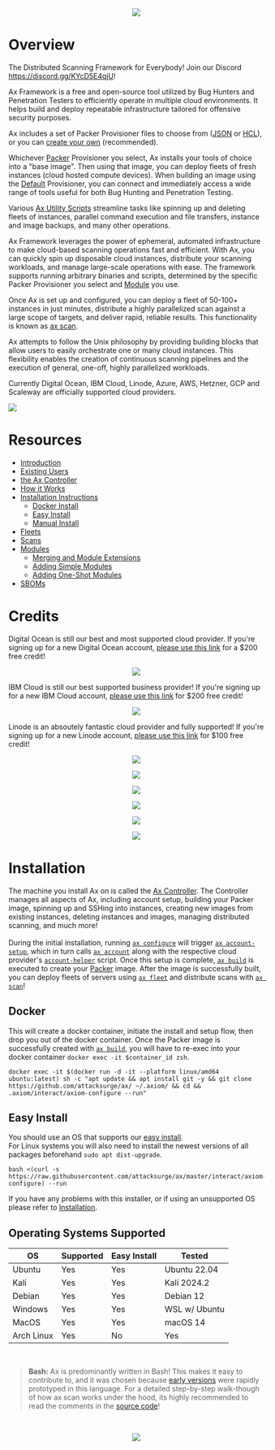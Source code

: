 <p align="center">
<a href="https://ax-framework.gitbook.io/wiki" target="_blank"> 
<img src="https://raw.githubusercontent.com/attacksurge/ax/master/screenshots/read-the-docs.png"/>
</a> 
</p>


# Overview
The Distributed Scanning Framework for Everybody! Join our Discord https://discord.gg/KYcD5E4qjU!

Ax Framework is a free and open-source tool utilized by Bug Hunters and Penetration Testers to efficiently operate in multiple cloud environments. It helps build and deploy repeatable infrastructure tailored for offensive security purposes.

Ax includes a set of Packer Provisioner files to choose from ([JSON](https://github.com/attacksurge/ax/tree/master/images/json/provisioners) or [HCL](https://github.com/attacksurge/ax/tree/master/images/pkr.hcl/provisioners)), or you can [create your own](https://ax-framework.gitbook.io/wiki/fundamentals/bring-your-own-provisioner) (recommended).

Whichever [Packer](https://www.packer.io/) Provisioner you select, Ax installs your tools of choice into a "base image". Then using that image, you can deploy fleets of fresh instances (cloud hosted compute devices). When building an image using the [Default](https://github.com/attacksurge/ax/blob/master/images/pkr.hcl/provisioners/default.pkr.hcl) Provisioner, you can connect and immediately access a wide range of tools useful for both Bug Hunting and Penetration Testing.

Various [Ax Utility Scripts](https://ax-framework.gitbook.io/wiki/fundamentals/ax-utility-scripts) streamline tasks like spinning up and deleting fleets of instances, parallel command execution and file transfers, instance and image backups, and many other operations.

Ax Framework leverages the power of ephemeral, automated infrastructure to make cloud-based scanning operations fast and efficient. With Ax, you can quickly spin up disposable cloud instances, distribute your scanning workloads, and manage large-scale operations with ease. The framework supports running arbitrary binaries and scripts, determined by the specific Packer Provisioner you select and [Module](https://ax-framework.gitbook.io/wiki/fundamentals/scans/modules) you use.

Once Ax is set up and configured, you can deploy a fleet of 50-100+ instances in just minutes, distribute a highly parallelized scan against a large scope of targets, and deliver rapid, reliable results. This functionality is known as [ax scan](https://ax-framework.gitbook.io/wiki/fundamentals/scans).

Ax attempts to follow the Unix philosophy by providing building blocks that allow users to easily orchestrate one or many cloud instances. This flexibility enables the creation of continuous scanning pipelines and the execution of general, one-off, highly parallelized workloads.

Currently Digital Ocean, IBM Cloud, Linode, Azure, AWS, Hetzner, GCP and Scaleway are officially supported cloud providers.

![](https://raw.githubusercontent.com/attacksurge/ax/refs/heads/master/screenshots/axiom-fleet.gif)

# Resources

-   [Introduction](https://ax-framework.gitbook.io/wiki#overview)
-   [Existing Users](https://ax-framework.gitbook.io/wiki/overview/existing-users)
-   [the Ax Controller](https://ax-framework.gitbook.io/wiki/overview/ax-controller)
-   [How it Works](https://ax-framework.gitbook.io/wiki/overview/how-it-works)
-   [Installation Instructions](https://ax-framework.gitbook.io/wiki/overview/installation-guide)
    -   [Docker Install](#docker)
    -   [Easy Install](#easy-install)
    -   [Manual Install](https://ax-framework.gitbook.io/wiki/overview/installation-guide#manual)
-   [Fleets](https://ax-framework.gitbook.io/wiki/fundamentals/fleets)
-   [Scans](https://ax-framework.gitbook.io/wiki/fundamentals/scans)
-   [Modules](https://ax-framework.gitbook.io/wiki/fundamentals/scans/modules)
      - [Merging and Module Extensions](https://ax-framework.gitbook.io/wiki/fundamentals/scans/modules/merging-and-module-extensions)
      - [Adding Simple Modules](https://ax-framework.gitbook.io/wiki/fundamentals/scans/modules/adding-simple-modules)
      - [Adding One-Shot Modules](https://ax-framework.gitbook.io/wiki/fundamentals/scans/modules/adding-one-shot-modules)
-   [SBOMs](https://ax-framework.gitbook.io/wiki/overview/ax-controller#sbom)
  
# Credits

Digital Ocean is still our best and most supported cloud provider. If you're signing up for a new Digital Ocean account, [please use this link](https://m.do.co/c/541daa5b4786) for a $200 free credit!
<p align="center">
<a href="https://m.do.co/c/541daa5b4786" target="_blank"> 
<img src="https://raw.githubusercontent.com/attacksurge/ax/master/screenshots/digitalocean.png"/>
</a> 
</p>

IBM Cloud is still our best supported business provider! If you're signing up for a new IBM Cloud account, [please use this link](https://cloud.ibm.com/docs/overview?topic=overview-tutorial-try-for-free) for $200 free credit!
<p align="center">
<a href="https://cloud.ibm.com/docs/overview?topic=overview-tutorial-try-for-free" target="_blank"> 
<img src="https://raw.githubusercontent.com/attacksurge/ax/master/screenshots/ibm_cloud.png"/>
</a> 
</p>

Linode is an absoutely fantastic cloud provider and fully supported! If you're signing up for a new Linode account, [please use this link](https://www.linode.com/lp/refer/?r=71f79f7e02534d6f673cbc8a17581064e12ac27d) for $100 free credit!
<p align="center">
<a href="https://www.linode.com/lp/refer/?r=71f79f7e02534d6f673cbc8a17581064e12ac27d" target="_blank"> 
<img src="https://raw.githubusercontent.com/attacksurge/ax/master/screenshots/linode.png"/>
</a> 
</p>

<p align="center">
<a href="https://azure.com" target="_blank"> 
<img src="https://raw.githubusercontent.com/attacksurge/ax/master/screenshots/azure.png"/>
</a> 
</p>

<p align="center">
<a href="https://aws.com" target="_blank"> 
<img src="https://raw.githubusercontent.com/attacksurge/ax/master/screenshots/aws.png"/>
</a> 
</p>

<p align="center">
<a href="https://console.hetzner.cloud" target="_blank">
<img src="https://raw.githubusercontent.com/attacksurge/ax/master/screenshots/hetzner.png"/>
</a>
</p>

<p align="center">
<a href="https://cloud.google.com/free/docs/free-cloud-features" target="_blank">
<img src="https://raw.githubusercontent.com/attacksurge/ax/master/screenshots/gcp.png"/>
</a>
</p>

<p align="center">
<a href="https://www.scaleway.com/en/scaleway-vs-digitalocean/" target="_blank">
<img src="https://raw.githubusercontent.com/attacksurge/ax/master/screenshots/scaleway.png"/>
</a>
</p>

# Installation
The machine you install Ax on is called the [Ax Controller](https://ax-framework.gitbook.io/wiki/overview/ax-controller). The Controller manages all aspects of Ax, including account setup, building your Packer image, spinning up and SSHing into instances, creating new images from existing instances, deleting instances and images, managing distributed scanning, and much more! <br> <br>
During the initial installation, running [`ax configure`](https://github.com/attacksurge/ax/blob/master/interact/axiom-configure) will trigger [`ax account-setup`](https://github.com/attacksurge/ax/blob/master/interact/axiom-account-setup), which in turn calls [`ax account`](https://github.com/attacksurge/ax/blob/master/interact/axiom-account) along with the respective cloud provider's [`account-helper`](https://github.com/attacksurge/ax/tree/master/interact/account-helpers) script. Once this setup is complete, [`ax build`](https://github.com/attacksurge/ax/blob/master/interact/axiom-build) is executed to create your [Packer](https://www.packer.io/) image. After the image is successfully built, you can deploy fleets of servers using [`ax fleet`](https://github.com/attacksurge/ax/blob/master/interact/axiom-fleet) and distribute scans with [`ax scan`](https://github.com/attacksurge/ax/blob/master/interact/axiom-scan)!


## Docker

This will create a docker container, initiate the install and setup flow, then drop you out of the docker container. Once the Packer image is successfully created with [`ax build`](https://github.com/attacksurge/ax/blob/master/interact/axiom-build), you will have to re-exec into your docker container `docker exec -it $container_id zsh`. 
```
docker exec -it $(docker run -d -it --platform linux/amd64 ubuntu:latest) sh -c "apt update && apt install git -y && git clone https://github.com/attacksurge/ax/ ~/.axiom/ && cd && .axiom/interact/axiom-configure --run"
```

## Easy Install

You should use an OS that supports our [easy install](https://ax-framework.gitbook.io/wiki/overview/installation-guide#operating-systems-supported). <br>
For Linux systems you will also need to install the newest versions of all packages beforehand `sudo apt dist-upgrade`. <br>
```
bash <(curl -s https://raw.githubusercontent.com/attacksurge/ax/master/interact/axiom-configure) --run
```

If you have any problems with this installer, or if using an unsupported OS please refer to [Installation](https://ax-framework.gitbook.io/wiki/overview/installation-guide#operating-systems-supported).


## Operating Systems Supported
| OS         | Supported | Easy Install  | Tested        | 
|------------|-----------|---------------|---------------|
| Ubuntu     |    Yes    | Yes           | Ubuntu 22.04  |
| Kali       |    Yes    | Yes           | Kali 2024.2   |
| Debian     |    Yes    | Yes           | Debian 12     |
| Windows    |    Yes    | Yes           | WSL w/ Ubuntu |
| MacOS      |    Yes    | Yes           | macOS 14      |
| Arch Linux |    Yes    | No            | Yes           |

<br>

> __Bash:__ Ax is predominantly written in Bash! This makes it easy to contribute to, and it was chosen because [early versions](https://github.com/pry0cc/axiom) were rapidly prototyped in this language. For a detailed step-by-step walk-though of how ax scan works under the hood, its highly recommended to read the comments in the [source code](https://github.com/attacksurge/ax/blob/master/interact/axiom-scan)! 

<br>
<p align="center">
<a href="https://ax-framework.gitbook.io/wiki" target="_blank"> 
<img src="https://raw.githubusercontent.com/attacksurge/ax/master/screenshots/read-the-docs.png"/>
</a> 
</p>

